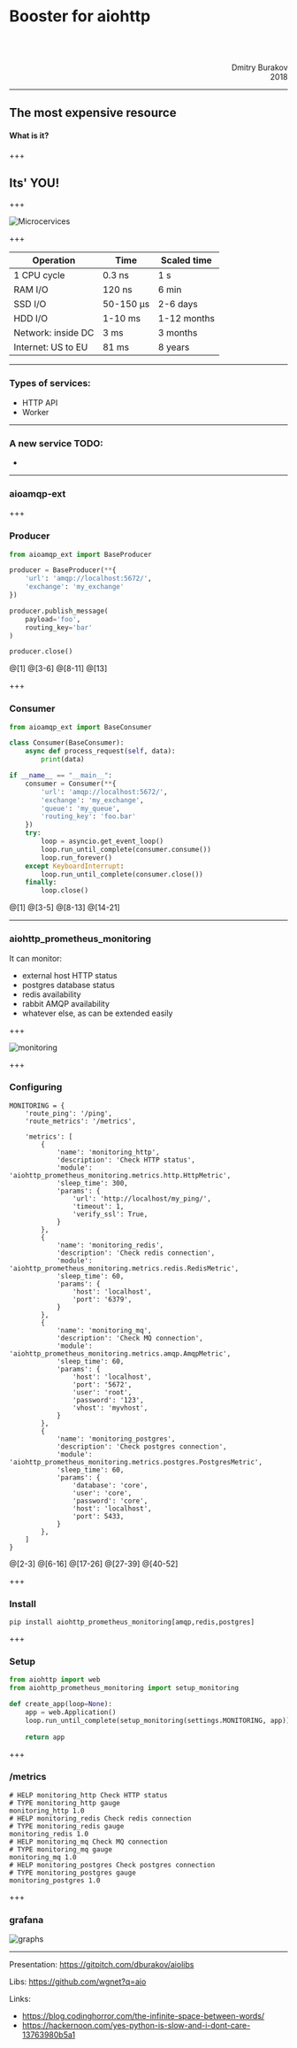 # Booster for aiohttp

<br><br>
<div style="text-align: right">Dmitry Burakov</div>
<div style="text-align: right">2018</div>

---

## The most expensive resource

#### What is it?

+++

## Its' YOU!

+++

![Microcervices](assets/microservices-microservices-everywhere.jpg)

+++

| Operation          | Time      | Scaled time |
|--------------------|-----------|-------------|
| 1 CPU cycle        | 0.3 ns    | 1 s         |
| RAM I/O            | 120 ns    | 6 min       |
| SSD I/O            | 50-150 μs | 2-6 days    |
| HDD I/O            | 1-10 ms   | 1-12 months |
| Network: inside DC | 3 ms      | 3 months    |
| Internet: US to EU | 81 ms     | 8 years     |

---

### Types of services:

- HTTP API
- Worker

---

### A new service TODO:

- 

---

### aioamqp-ext

+++

### Producer

```python
from aioamqp_ext import BaseProducer

producer = BaseProducer(**{
    'url': 'amqp://localhost:5672/',
    'exchange': 'my_exchange'
})

producer.publish_message(
    payload='foo',
    routing_key='bar'
)

producer.close()
```

@[1]
@[3-6]
@[8-11]
@[13]

+++

### Consumer

```python
from aioamqp_ext import BaseConsumer

class Consumer(BaseConsumer):
    async def process_request(self, data):
        print(data)

if __name__ == "__main__":
    consumer = Consumer(**{
        'url': 'amqp://localhost:5672/',
        'exchange': 'my_exchange',
        'queue': 'my_queue',
        'routing_key': 'foo.bar'
    })
    try:
        loop = asyncio.get_event_loop()
        loop.run_until_complete(consumer.consume())
        loop.run_forever()
    except KeyboardInterrupt:
        loop.run_until_complete(consumer.close())
    finally:
        loop.close()
```

@[1]
@[3-5]
@[8-13]
@[14-21]

---

### aiohttp_prometheus_monitoring

It can monitor:

- external host HTTP status
- postgres database status
- redis availability
- rabbit AMQP availability
- whatever else, as can be extended easily

+++

![monitoring](assets/monitoring.png)

+++

### Configuring

```
MONITORING = {
    'route_ping': '/ping',
    'route_metrics': '/metrics',

    'metrics': [
        {
            'name': 'monitoring_http',
            'description': 'Check HTTP status',
            'module': 'aiohttp_prometheus_monitoring.metrics.http.HttpMetric',
            'sleep_time': 300,
            'params': {
                'url': 'http://localhost/my_ping/',
                'timeout': 1,
                'verify_ssl': True,
            }
        },
        {
            'name': 'monitoring_redis',
            'description': 'Check redis connection',
            'module': 'aiohttp_prometheus_monitoring.metrics.redis.RedisMetric',
            'sleep_time': 60,
            'params': {
                'host': 'localhost',
                'port': '6379',
            }
        },
        {
            'name': 'monitoring_mq',
            'description': 'Check MQ connection',
            'module': 'aiohttp_prometheus_monitoring.metrics.amqp.AmqpMetric',
            'sleep_time': 60,
            'params': {
                'host': 'localhost',
                'port': '5672',
                'user': 'root',
                'password': '123',
                'vhost': 'myvhost',
            }
        },
        {
            'name': 'monitoring_postgres',
            'description': 'Check postgres connection',
            'module': 'aiohttp_prometheus_monitoring.metrics.postgres.PostgresMetric',
            'sleep_time': 60,
            'params': {
                'database': 'core',
                'user': 'core',
                'password': 'core',
                'host': 'localhost',
                'port': 5433,
            }
        },
    ]
}
```

@[2-3]
@[6-16]
@[17-26]
@[27-39]
@[40-52]

+++

### Install

```
pip install aiohttp_prometheus_monitoring[amqp,redis,postgres]
```

+++

### Setup

```python
from aiohttp import web
from aiohttp_prometheus_monitoring import setup_monitoring

def create_app(loop=None):    
    app = web.Application()
    loop.run_until_complete(setup_monitoring(settings.MONITORING, app))
    
    return app
```

+++

### /metrics

```
# HELP monitoring_http Check HTTP status
# TYPE monitoring_http gauge
monitoring_http 1.0
# HELP monitoring_redis Check redis connection
# TYPE monitoring_redis gauge
monitoring_redis 1.0
# HELP monitoring_mq Check MQ connection
# TYPE monitoring_mq gauge
monitoring_mq 1.0
# HELP monitoring_postgres Check postgres connection
# TYPE monitoring_postgres gauge
monitoring_postgres 1.0
```

+++

### grafana

![graphs](assets/aiohttp_prometheus_monitoring_graphs.png)

---

Presentation: https://gitpitch.com/dburakov/aiolibs

Libs: https://github.com/wgnet?q=aio

Links:

- https://blog.codinghorror.com/the-infinite-space-between-words/
- https://hackernoon.com/yes-python-is-slow-and-i-dont-care-13763980b5a1

